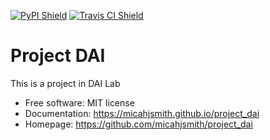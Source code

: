 [![PyPI Shield](https://img.shields.io/pypi/v/project_dai.svg)](https://pypi.python.org/pypi/project_dai)
[![Travis CI Shield](https://travis-ci.org/micahjsmith/project_dai.svg?branch=master)](https://travis-ci.org/micahjsmith/project_dai)

# Project DAI

This is a project in DAI Lab

- Free software: MIT license
- Documentation: https://micahjsmith.github.io/project_dai
- Homepage: https://github.com/micahjsmith/project_dai
